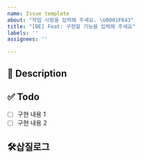```yaml
---
name: Issue template
about: "작업 사항을 입력해 주세요. \U0001F643"
title: "[BE] Feat: 구현할 기능을 입력해 주세요"
labels: ''
assignees: ''

---
```


## 🚧 Description
<!-- 설명을 작성해 주세요. -->


## ✅ Todo
- [ ] 구현 내용 1
- [ ] 구현 내용 2 

## 🛠️삽질로그
<!-- 참고한 블로그나 깨달은 점 등 삽질 내용을 기록해주세요 -->
